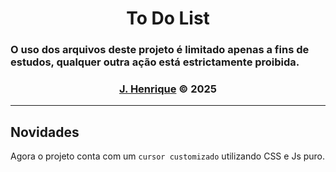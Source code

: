 <div align="center">
    <h1>To Do List</h1>
</div>

### O uso dos arquivos deste projeto é limitado apenas a fins de estudos, qualquer outra ação está estrictamente proibida.

<div align="center">
    <h3><a href="https://github.com/Rickzinho3">J. Henrique</a> © 2025</h3>
</div>
<hr/>

## Novidades
Agora o projeto conta com um `cursor customizado` utilizando CSS e Js puro.

